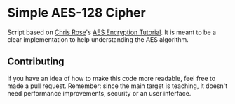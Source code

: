 Simple AES-128 Cipher
=====================
Script based on [Chris Rose](https://twitter.com/WhatsACreel)'s [AES Encryption Tutorial](https://www.youtube.com/watch?v=dRYHSf5A4lw&list=PLKK11LigqitiRH57AbtyJyzsfbNfA8nb-). It is meant to be a clear implementation to help understanding the AES algorithm.

## Contributing
If you have an idea of how to make this code more readable, feel free to made a pull request. Remember: since the main target is teaching, it doesn't need performance improvements, security or an user interface.
